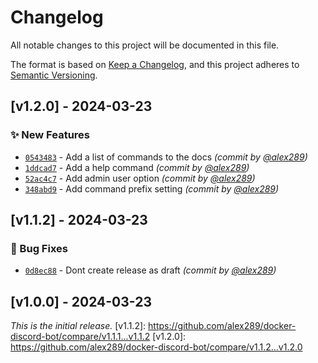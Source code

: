 # Changelog
All notable changes to this project will be documented in this file.

The format is based on [Keep a Changelog](https://keepachangelog.com/en/1.0.0/),
and this project adheres to [Semantic Versioning](https://semver.org/spec/v2.0.0.html).

## [v1.2.0] - 2024-03-23
### :sparkles: New Features
- [`0543483`](https://github.com/alex289/docker-discord-bot/commit/05434836500ac463f422c07f1f10892b4f63b815) - Add a list of commands to the docs *(commit by [@alex289](https://github.com/alex289))*
- [`1ddcad7`](https://github.com/alex289/docker-discord-bot/commit/1ddcad78ee17ac2604dcfa7dedfa84af2770b32a) - Add a help command *(commit by [@alex289](https://github.com/alex289))*
- [`52ac4c7`](https://github.com/alex289/docker-discord-bot/commit/52ac4c7d741ffd984594c6046f15ce2d86428df4) - Add admin user option *(commit by [@alex289](https://github.com/alex289))*
- [`348abd9`](https://github.com/alex289/docker-discord-bot/commit/348abd95f313605b366deb6276bcd9b00fe34a51) - Add command prefix setting *(commit by [@alex289](https://github.com/alex289))*


## [v1.1.2] - 2024-03-23
### :bug: Bug Fixes
- [`0d8ec88`](https://github.com/alex289/docker-discord-bot/commit/0d8ec882390fa464b0946c2adeba24076044ea75) - Dont create release as draft *(commit by [@alex289](https://github.com/alex289))*


## [v1.0.0] - 2024-03-23
_This is the initial release._
[v1.1.2]: https://github.com/alex289/docker-discord-bot/compare/v1.1.1...v1.1.2
[v1.2.0]: https://github.com/alex289/docker-discord-bot/compare/v1.1.2...v1.2.0